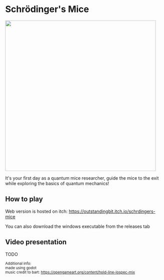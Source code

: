 # Schrödinger's Mice

<img src="https://github.com/obada-ab/SchrodingersMice/blob/main/Screenshot.png" width="480">

It's your first day as a quantum mice researcher, guide the mice to the exit while exploring the basics of quantum mechanics!

## How to play

Web version is hosted on itch: https://outstandingbit.itch.io/schrdingers-mice

You can also download the windows executable from the releases tab

## Video presentation

TODO

<sub>Additional info:</sub><br>
<sub>made using godot</sub><br>
<sub>music credit to bart: https://opengameart.org/content/hold-line-lospec-mix</sub>
